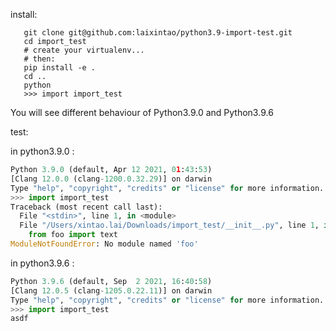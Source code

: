 install:

```
   git clone git@github.com:laixintao/python3.9-import-test.git
   cd import_test
   # create your virtualenv...
   # then:
   pip install -e .
   cd ..
   python
   >>> import import_test
```

You will see different behaviour of Python3.9.0 and Python3.9.6
   

test:

in python3.9.0 :

```python
Python 3.9.0 (default, Apr 12 2021, 01:43:53)
[Clang 12.0.0 (clang-1200.0.32.29)] on darwin
Type "help", "copyright", "credits" or "license" for more information.
>>> import import_test
Traceback (most recent call last):
  File "<stdin>", line 1, in <module>
  File "/Users/xintao.lai/Downloads/import_test/__init__.py", line 1, in <module>
    from foo import text
ModuleNotFoundError: No module named 'foo'
```

in python3.9.6 :

``` python
Python 3.9.6 (default, Sep  2 2021, 16:40:58)
[Clang 12.0.5 (clang-1205.0.22.11)] on darwin
Type "help", "copyright", "credits" or "license" for more information.
>>> import import_test
asdf
```
